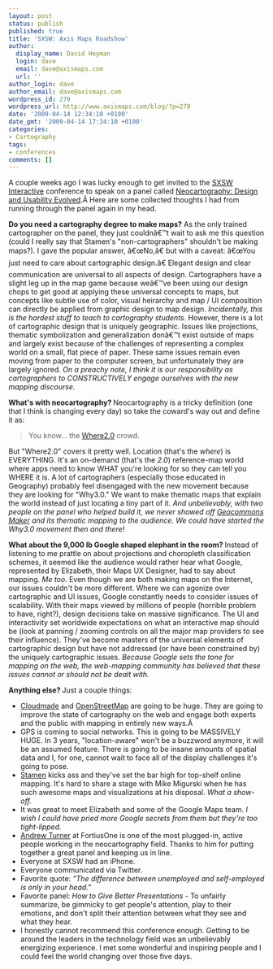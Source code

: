 ```yaml
---
layout: post
status: publish
published: true
title: 'SXSW: Axis Maps Roadshow'
author:
  display_name: David Heyman
  login: dave
  email: dave@axismaps.com
  url: ''
author_login: dave
author_email: dave@axismaps.com
wordpress_id: 279
wordpress_url: http://www.axismaps.com/blog/?p=279
date: '2009-04-14 12:34:10 +0100'
date_gmt: '2009-04-14 17:34:10 +0100'
categories:
- Cartography
tags:
- conferences
comments: []
---
```

<p>A couple weeks ago I was lucky enough to get invited to the <a href="http://sxsw.com/interactive" target="_blank">SXSW Interactive</a> conference to speak on a panel called <a href="http://highearthorbit.com/sxsw-interactive-panel-neocartography/" target="_blank">Neocartography: Design and Usability Evolved</a>.Â Here are some collected thoughts I had from running through the panel again in my head.</p>
<p><span><strong>Do you need a cartography degree to make maps</strong><strong>?</strong> As the only trained cartographer on the panel, they just couldnâ€™t wait to ask me this question (could I really say that Stamen's "non-cartographers" shouldn't be making maps?). I gave the popular answer, â€œNo,â€ but with a caveat: â€œYou just need to care about cartographic design.â€ Elegant design and clear communication are universal to all aspects of design. Cartographers have a slight leg up in the map game because weâ€™ve been using our design chops to get good at applying these universal concepts to maps, but concepts like subtle use of color, visual heirarchy and map / UI composition can directly be applied from graphic design to map design. <em>Incidentally, this is the hardest stuff to teach to cartography students.</em> However, there is a lot of cartographic design that is uniquely geographic. Issues like projections, thematic symbolization and generalization donâ€™t exist outside of maps and largely exist because of the challenges of representing a complex world on a small, flat piece of paper. These same issues remain even moving from paper to the computer screen, but unfortunately they are largely ignored. <em>On a preachy note, I think it is our responsibility as cartographers to CONSTRUCTIVELY engage ourselves with the new mapping discourse.</em></span></p>
<p><strong>What's with neocartography? </strong>Neocartography is a tricky definition (one that I think is changing every day) so take the coward's way out and define it as:</p>
<blockquote><p>You know... the <a href="http://en.oreilly.com/where2009/">Where2.0</a> crowd.</p></blockquote>
<p>But "Where2.0" covers it pretty well. Location (that's the <em>where</em>) is EVERYTHING. It's an on-demand (that's the <em>2.0</em>) reference-map world where apps need to know WHAT you're looking for so they can tell you WHERE it is. A lot of cartographers (especially those educated in Geography) probably feel disengaged with the new movement because they are looking for "Why3.0." We want to make thematic maps that explain the world instead of just locating a tiny part of it. <em>And unbelievably, with two people on the panel who helped build it, we never showed off <a href="http://maker.geocommons.com" target="_blank">Geocommons Maker</a></em><em> and its thematic mapping to the audience. We could have started the Why3.0 movement then and there!</em></p>
<p><strong>What about the 9,000 lb Google shaped elephant in the room? </strong> Instead of listening to me prattle on about projections and choropleth classification schemes, it seemed like the audience would rather hear what Google, represented by Elizabeth, their Maps UX Designer, had to say about mapping. <em>Me too.</em> Even though we are both making maps on the Internet, our issues couldn't be more different. Where we can agonize over cartographic and UI issues, Google constantly needs to consider issues of scalability. With their maps viewed by millions of people (horrible problem to have, right?), design decisions take on massive significance. The UI and interactivity set worldwide expectations on what an interactive map should be (look at panning / zooming controls on all the major map providers to see their influence). They've become masters of the universal elements of cartographic design but have not addressed (or have been constrained by) the uniquely cartographic issues. <em>Because Google sets the tone for mapping on the web, the web-mapping community has believed that these issues cannot or should not be dealt with.</em></p>
<p><strong>Anything else? </strong>Just a couple things:</p>
<ul>
<li><a href="http://www.cloudmade.com/" target="_blank">Cloudmade</a> and <a href="http://http://www.openstreetmap.org/" target="_blank">OpenStreetMap</a> are going to be huge. They are going to improve the state of cartography on the web and engage both experts and the public with mapping in entirely new ways.Â </li>
<li>GPS is coming to social networks. This is going to be MASSIVELY HUGE. In 3 years, "location-aware" won't be a buzzword anymore, it will be an assumed feature. There is going to be insane amounts of spatial data and I, for one, cannot wait to face all of the display challenges it's going to pose.</li>
<li><a href="http://stamen.com" target="_blank">Stamen</a> kicks ass and they've set the bar high for top-shelf online mapping. It's hard to share a stage with Mike Migurski when he has such awesome maps and visualizations at his disposal. <em>What a s</em><em>how-off.</em></li>
<li>It was great to meet Elizabeth and some of the Google Maps team. <em>I wish I could have pried more Google secrets from them but they're too tight-lipped.</em></li>
<li><a href="http://highearthorbit.com" target="_blank">Andrew Turner</a> at FortiusOne is one of the most plugged-in, active people working in the neocartography field. Thanks to him for putting together a great panel and keeping us in line.</li>
<li>Everyone at SXSW had an iPhone.</li>
<li>Everyone communicated via Twitter.</li>
<li>Favorite quote: <em>"The difference between unemployed and self-employed is only in your head."</em></li>
<li>Favorite panel: <em>How to Give Better Presentations - </em>To unfairly summarize, be gimmicky to get people's attention, play to their emotions, and don't split their attention between what they see and what they hear.</li>
<li>I honestly cannot recommend this conference enough. Getting to be around the leaders in the technology field was an unbelievably energizing experience. I met some wonderful and inspiring people and I could feel the world changing over those five days.</li>
</ul>
